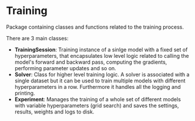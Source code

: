 # Training
Package containing classes and functions related to the training process.

There are 3 main classes:
* **TrainingSession**: Training instance of a sinlge model with a fixed set of hyperparameters, that
    encapsulates low level logic related to calling the model's forward and backward pass, computing
    the gradients, performing parameter updates and so on.
* **Solver**: Class for higher level training logic. A solver is associated with a single dataset 
    but it can be used to train multiple models with different hyperparameters in a row. Furthermore
    it handles all the logging and printing.
* **Experiment**: Manages the training of a whole set of different models with variable 
    hyperparameters (grid search) and saves the settings, results, weights and logs to disk.